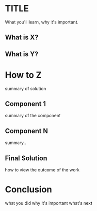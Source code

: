 # TITLE

What you'll learn, why it's important.

## What is X?


## What is Y?


# How to Z

summary of solution

## Component 1

summary of the component

## Component N

summary..


## Final Solution

how to view the outcome of the work

# Conclusion

what you did
why it's important
what's next